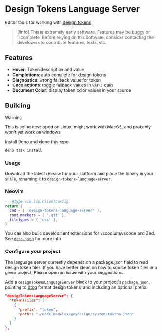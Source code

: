 # Design Tokens Language Server

Editor tools for working with [design tokens][dtcg]

> [!Info]
> This is extremely early software. Features may be buggy or incomplete. Before 
> relying on this software, consider contacting the developers to contribute
> features, tests, etc.

## Features

- **Hover**: Token description and value
- **Completions**: auto complete for design tokens
- **Diagnostics**: wrong fallback value for token
- **Code actions**: toggle fallback values in `var()` calls
- **Document Color**: display token color values in your source

## Building

> [!WARNING]
> This is being developed on Linux, might work with MacOS, and probably won't 
> yet work on windows

Install Deno and clone this repo

```sh
deno task install
```

### Usage

Download the latest release for your platform and place the binary in your
`$PATH`, renaming it to `design-tokens-language-server`.

### Neovim

```lua
---@type vim.lsp.ClientConfig
return {
  cmd = { 'design-tokens-language-server' },
  root_markers = { '.git' },
  filetypes = { 'css' },
}
```

You can also build development extensions for vscodium/vscode and Zed. See
[`deno.json`](tree/main/deno.json) for more info.

### Configure your project

The language server currently depends on a package.json field to read design 
token files. If you have better ideas on how to source token files in a given
project, Please open an issue with your suggestions.

Add a `designTokensLanguageServer` block to your project's `package.json`, 
pointing to [dtcg][dtcg] format design tokens, and including an optional prefix:

```json
"designTokensLanguageServer": {
  "tokensFiles": [
    {
      "prefix": "token",
      "path": "./node_modules/@mydesign/system/tokens.json"
    }
  ]
},
```

[dtcg]: https://tr.designtokens.org/format/
